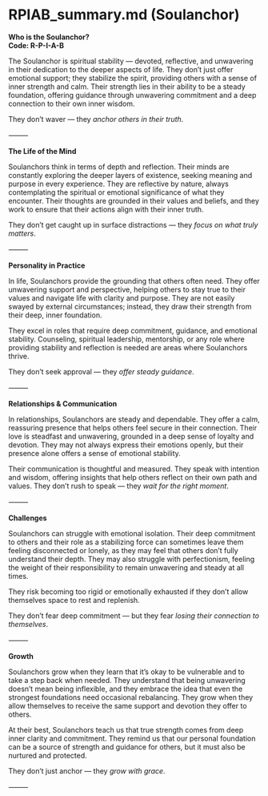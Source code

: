 # RPIAB_summary.md (Soulanchor)

**Who is the Soulanchor?**  
**Code: R-P-I-A-B**

The Soulanchor is spiritual stability — devoted, reflective, and unwavering in their dedication to the deeper aspects of life. They don’t just offer emotional support; they stabilize the spirit, providing others with a sense of inner strength and calm. Their strength lies in their ability to be a steady foundation, offering guidance through unwavering commitment and a deep connection to their own inner wisdom.

They don’t waver — they *anchor others in their truth*.

⸻

**The Life of the Mind**

Soulanchors think in terms of depth and reflection. Their minds are constantly exploring the deeper layers of existence, seeking meaning and purpose in every experience. They are reflective by nature, always contemplating the spiritual or emotional significance of what they encounter. Their thoughts are grounded in their values and beliefs, and they work to ensure that their actions align with their inner truth.

They don’t get caught up in surface distractions — they *focus on what truly matters*.

⸻

**Personality in Practice**

In life, Soulanchors provide the grounding that others often need. They offer unwavering support and perspective, helping others to stay true to their values and navigate life with clarity and purpose. They are not easily swayed by external circumstances; instead, they draw their strength from their deep, inner foundation.

They excel in roles that require deep commitment, guidance, and emotional stability. Counseling, spiritual leadership, mentorship, or any role where providing stability and reflection is needed are areas where Soulanchors thrive.

They don’t seek approval — they *offer steady guidance*.

⸻

**Relationships & Communication**

In relationships, Soulanchors are steady and dependable. They offer a calm, reassuring presence that helps others feel secure in their connection. Their love is steadfast and unwavering, grounded in a deep sense of loyalty and devotion. They may not always express their emotions openly, but their presence alone offers a sense of emotional stability.

Their communication is thoughtful and measured. They speak with intention and wisdom, offering insights that help others reflect on their own path and values. They don’t rush to speak — they *wait for the right moment*.

⸻

**Challenges**

Soulanchors can struggle with emotional isolation. Their deep commitment to others and their role as a stabilizing force can sometimes leave them feeling disconnected or lonely, as they may feel that others don’t fully understand their depth. They may also struggle with perfectionism, feeling the weight of their responsibility to remain unwavering and steady at all times.

They risk becoming too rigid or emotionally exhausted if they don’t allow themselves space to rest and replenish.

They don’t fear deep commitment — but they fear *losing their connection to themselves*.

⸻

**Growth**

Soulanchors grow when they learn that it’s okay to be vulnerable and to take a step back when needed. They understand that being unwavering doesn’t mean being inflexible, and they embrace the idea that even the strongest foundations need occasional rebalancing. They grow when they allow themselves to receive the same support and devotion they offer to others.

At their best, Soulanchors teach us that true strength comes from deep inner clarity and commitment. They remind us that our personal foundation can be a source of strength and guidance for others, but it must also be nurtured and protected.

They don’t just anchor — they *grow with grace*.

⸻
